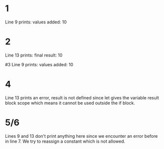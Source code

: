 # 1
Line 9 prints: values added: 10

# 2
Line 13 prints: final result: 10

#3
Line 9 prints: values added: 10

#  4
Line 13 prints an error, result is not defined since let gives the variable result block scope which means it cannot be used outside the if block.

# 5/6
Lines 9 and 13 don't print anything here since we encounter an error before in line 7. We try to reassign a constant which is not allowed. 
